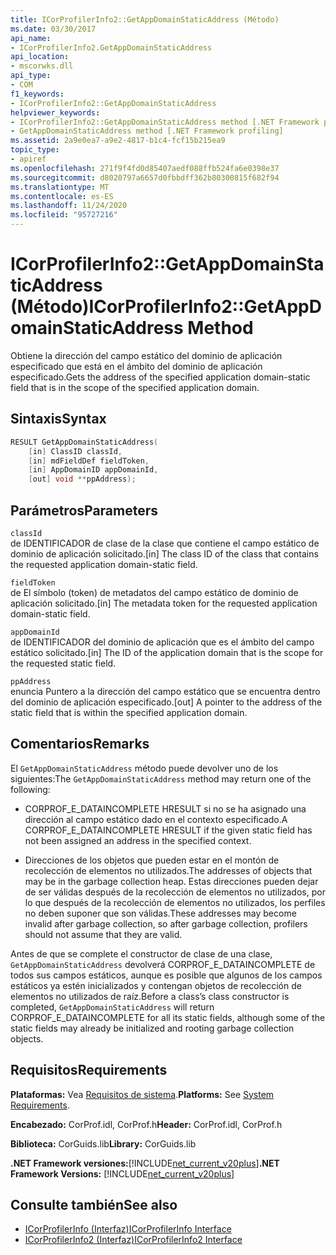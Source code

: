 ```yaml
---
title: ICorProfilerInfo2::GetAppDomainStaticAddress (Método)
ms.date: 03/30/2017
api_name:
- ICorProfilerInfo2.GetAppDomainStaticAddress
api_location:
- mscorwks.dll
api_type:
- COM
f1_keywords:
- ICorProfilerInfo2::GetAppDomainStaticAddress
helpviewer_keywords:
- ICorProfilerInfo2::GetAppDomainStaticAddress method [.NET Framework profiling]
- GetAppDomainStaticAddress method [.NET Framework profiling]
ms.assetid: 2a9e0ea7-a9e2-4817-b1c4-fcf15b215ea9
topic_type:
- apiref
ms.openlocfilehash: 271f9f4fd0d85407aedf088ffb524fa6e0398e37
ms.sourcegitcommit: d8020797a6657d0fbbdff362b80300815f682f94
ms.translationtype: MT
ms.contentlocale: es-ES
ms.lasthandoff: 11/24/2020
ms.locfileid: "95727216"
---
```

# <a name="icorprofilerinfo2getappdomainstaticaddress-method"></a><span data-ttu-id="53f7c-102">ICorProfilerInfo2::GetAppDomainStaticAddress (Método)</span><span class="sxs-lookup"><span data-stu-id="53f7c-102">ICorProfilerInfo2::GetAppDomainStaticAddress Method</span></span>

<span data-ttu-id="53f7c-103">Obtiene la dirección del campo estático del dominio de aplicación especificado que está en el ámbito del dominio de aplicación especificado.</span><span class="sxs-lookup"><span data-stu-id="53f7c-103">Gets the address of the specified application domain-static field that is in the scope of the specified application domain.</span></span>  
  
## <a name="syntax"></a><span data-ttu-id="53f7c-104">Sintaxis</span><span class="sxs-lookup"><span data-stu-id="53f7c-104">Syntax</span></span>  
  
```cpp  
RESULT GetAppDomainStaticAddress(  
    [in] ClassID classId,  
    [in] mdFieldDef fieldToken,  
    [in] AppDomainID appDomainId,  
    [out] void **ppAddress);  
```  
  
## <a name="parameters"></a><span data-ttu-id="53f7c-105">Parámetros</span><span class="sxs-lookup"><span data-stu-id="53f7c-105">Parameters</span></span>  

 `classId`  
 <span data-ttu-id="53f7c-106">de IDENTIFICADOR de clase de la clase que contiene el campo estático de dominio de aplicación solicitado.</span><span class="sxs-lookup"><span data-stu-id="53f7c-106">[in] The class ID of the class that contains the requested application domain-static field.</span></span>  
  
 `fieldToken`  
 <span data-ttu-id="53f7c-107">de El símbolo (token) de metadatos del campo estático de dominio de aplicación solicitado.</span><span class="sxs-lookup"><span data-stu-id="53f7c-107">[in] The metadata token for the requested application domain-static field.</span></span>  
  
 `appDomainId`  
 <span data-ttu-id="53f7c-108">de IDENTIFICADOR del dominio de aplicación que es el ámbito del campo estático solicitado.</span><span class="sxs-lookup"><span data-stu-id="53f7c-108">[in] The ID of the application domain that is the scope for the requested static field.</span></span>  
  
 `ppAddress`  
 <span data-ttu-id="53f7c-109">enuncia Puntero a la dirección del campo estático que se encuentra dentro del dominio de aplicación especificado.</span><span class="sxs-lookup"><span data-stu-id="53f7c-109">[out] A pointer to the address of the static field that is within the specified application domain.</span></span>  
  
## <a name="remarks"></a><span data-ttu-id="53f7c-110">Comentarios</span><span class="sxs-lookup"><span data-stu-id="53f7c-110">Remarks</span></span>  

 <span data-ttu-id="53f7c-111">El `GetAppDomainStaticAddress` método puede devolver uno de los siguientes:</span><span class="sxs-lookup"><span data-stu-id="53f7c-111">The `GetAppDomainStaticAddress` method may return one of the following:</span></span>  
  
- <span data-ttu-id="53f7c-112">CORPROF_E_DATAINCOMPLETE HRESULT si no se ha asignado una dirección al campo estático dado en el contexto especificado.</span><span class="sxs-lookup"><span data-stu-id="53f7c-112">A CORPROF_E_DATAINCOMPLETE HRESULT if the given static field has not been assigned an address in the specified context.</span></span>  
  
- <span data-ttu-id="53f7c-113">Direcciones de los objetos que pueden estar en el montón de recolección de elementos no utilizados.</span><span class="sxs-lookup"><span data-stu-id="53f7c-113">The addresses of objects that may be in the garbage collection heap.</span></span> <span data-ttu-id="53f7c-114">Estas direcciones pueden dejar de ser válidas después de la recolección de elementos no utilizados, por lo que después de la recolección de elementos no utilizados, los perfiles no deben suponer que son válidas.</span><span class="sxs-lookup"><span data-stu-id="53f7c-114">These addresses may become invalid after garbage collection, so after garbage collection, profilers should not assume that they are valid.</span></span>  
  
 <span data-ttu-id="53f7c-115">Antes de que se complete el constructor de clase de una clase, `GetAppDomainStaticAddress` devolverá CORPROF_E_DATAINCOMPLETE de todos sus campos estáticos, aunque es posible que algunos de los campos estáticos ya estén inicializados y contengan objetos de recolección de elementos no utilizados de raíz.</span><span class="sxs-lookup"><span data-stu-id="53f7c-115">Before a class’s class constructor is completed, `GetAppDomainStaticAddress` will return CORPROF_E_DATAINCOMPLETE for all its static fields, although some of the static fields may already be initialized and rooting garbage collection objects.</span></span>  
  
## <a name="requirements"></a><span data-ttu-id="53f7c-116">Requisitos</span><span class="sxs-lookup"><span data-stu-id="53f7c-116">Requirements</span></span>  

 <span data-ttu-id="53f7c-117">**Plataformas:** Vea [Requisitos de sistema](../../get-started/system-requirements.md).</span><span class="sxs-lookup"><span data-stu-id="53f7c-117">**Platforms:** See [System Requirements](../../get-started/system-requirements.md).</span></span>  
  
 <span data-ttu-id="53f7c-118">**Encabezado:** CorProf.idl, CorProf.h</span><span class="sxs-lookup"><span data-stu-id="53f7c-118">**Header:** CorProf.idl, CorProf.h</span></span>  
  
 <span data-ttu-id="53f7c-119">**Biblioteca:** CorGuids.lib</span><span class="sxs-lookup"><span data-stu-id="53f7c-119">**Library:** CorGuids.lib</span></span>  
  
 <span data-ttu-id="53f7c-120">**.NET Framework versiones:**[!INCLUDE[net_current_v20plus](../../../../includes/net-current-v20plus-md.md)]</span><span class="sxs-lookup"><span data-stu-id="53f7c-120">**.NET Framework Versions:** [!INCLUDE[net_current_v20plus](../../../../includes/net-current-v20plus-md.md)]</span></span>  
  
## <a name="see-also"></a><span data-ttu-id="53f7c-121">Consulte también</span><span class="sxs-lookup"><span data-stu-id="53f7c-121">See also</span></span>

- [<span data-ttu-id="53f7c-122">ICorProfilerInfo (Interfaz)</span><span class="sxs-lookup"><span data-stu-id="53f7c-122">ICorProfilerInfo Interface</span></span>](icorprofilerinfo-interface.md)
- [<span data-ttu-id="53f7c-123">ICorProfilerInfo2 (Interfaz)</span><span class="sxs-lookup"><span data-stu-id="53f7c-123">ICorProfilerInfo2 Interface</span></span>](icorprofilerinfo2-interface.md)
